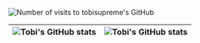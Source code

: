 <!-- ### Hi there 👋 -->

<!--
**tobisupreme/tobisupreme** is a ✨ _special_ ✨ repository because its `README.md` (this file) appears on your GitHub profile.

Here are some ideas to get you started:

- 🔭 I’m currently working on ...
- 🌱 I’m currently learning ...
- 👯 I’m looking to collaborate on ...
- 🤔 I’m looking for help with ...
- 💬 Ask me about ...
- 📫 How to reach me: ...
- 😄 Pronouns: ...
- ⚡ Fun fact: ...
-->

<!-- --- -->
<p align="left"> <img src="https://komarev.com/ghpvc/?username=tobisupreme&label=Profile%20Visits&color=0e75b6&style=flat" alt="Number of visits to tobisupreme's GitHub" /> </p>

| <img align="center" src="https://github-readme-stats.vercel.app/api?username=tobisupreme&show_icons=true&include_all_commits=true&hide_border=true" alt="Tobi's GitHub stats" /> | <img align="center" src="https://github-readme-stats.vercel.app/api/top-langs/?username=tobisupreme&langs_count=8&layout=compact&hide_border=true" alt="Tobi's GitHub stats" /> |
| ------------- | ------------- |
